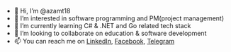 - 👋 Hi, I’m @azamt18
- 👀 I’m interested in software programming and PM(project management)
- 🌱 I’m currently learning C# & .NET and Go related tech stack
- 💞️ I’m looking to collaborate on education & software development
- 📫 You can reach me on [LinkedIn](https://www.linkedin.com/in/azam-turgunboev/), [Facebook](https://www.facebook.com/azam.yooldawevic/), [Telegram](https://tg://user?id=350696802)

<!---
azamt18/azamt18 is a ✨ special ✨ repository because its `README.md` (this file) appears on your GitHub profile.
You can click the Preview link to take a look at your changes.
--->
